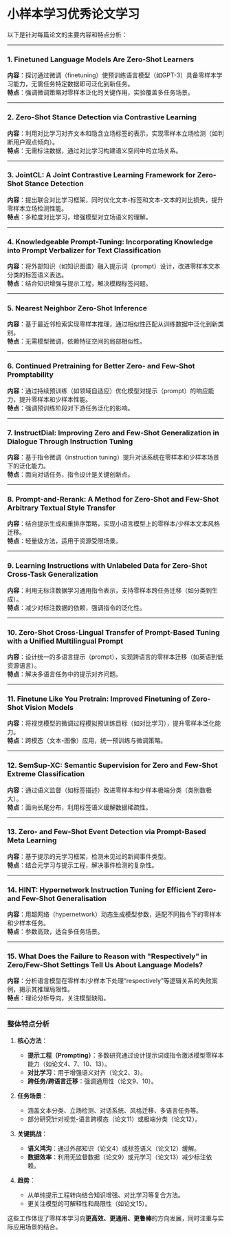 # 小样本学习优秀论文学习

以下是针对每篇论文的主要内容和特点分析：

---

### 1. **Finetuned Language Models Are Zero-Shot Learners**  
**内容**：探讨通过微调（finetuning）使预训练语言模型（如GPT-3）具备零样本学习能力，无需任务特定数据即可泛化到新任务。  
**特点**：强调微调策略对零样本泛化的关键作用，实验覆盖多任务场景。

---

### 2. **Zero-Shot Stance Detection via Contrastive Learning**  
**内容**：利用对比学习对齐文本和隐含立场标签的表示，实现零样本立场检测（如判断用户观点倾向）。  
**特点**：无需标注数据，通过对比学习构建语义空间中的立场关系。

---

### 3. **JointCL: A Joint Contrastive Learning Framework for Zero-Shot Stance Detection**  
**内容**：提出联合对比学习框架，同时优化文本-标签和文本-文本的对比损失，提升零样本立场检测性能。  
**特点**：多粒度对比学习，增强模型对立场语义的理解。

---

### 4. **Knowledgeable Prompt-Tuning: Incorporating Knowledge into Prompt Verbalizer for Text Classification**  
**内容**：将外部知识（如知识图谱）融入提示词（prompt）设计，改进零样本文本分类的标签语义表达。  
**特点**：结合知识增强与提示工程，解决模糊标签问题。

---

### 5. **Nearest Neighbor Zero-Shot Inference**  
**内容**：基于最近邻检索实现零样本推理，通过相似性匹配从训练数据中泛化到新类别。  
**特点**：无需模型微调，依赖特征空间的局部相似性。

---

### 6. **Continued Pretraining for Better Zero- and Few-Shot Promptability**  
**内容**：通过持续预训练（如领域自适应）优化模型对提示（prompt）的响应能力，提升零样本和少样本性能。  
**特点**：强调预训练阶段对下游任务泛化的影响。

---

### 7. **InstructDial: Improving Zero and Few-Shot Generalization in Dialogue Through Instruction Tuning**  
**内容**：基于指令微调（instruction tuning）提升对话系统在零样本和少样本场景下的泛化能力。  
**特点**：面向对话任务，指令设计是关键创新点。

---

### 8. **Prompt-and-Rerank: A Method for Zero-Shot and Few-Shot Arbitrary Textual Style Transfer**  
**内容**：结合提示生成和重排序策略，实现小语言模型上的零样本/少样本文本风格迁移。  
**特点**：轻量级方法，适用于资源受限场景。

---

### 9. **Learning Instructions with Unlabeled Data for Zero-Shot Cross-Task Generalization**  
**内容**：利用无标注数据学习通用指令表示，支持零样本跨任务迁移（如分类到生成）。  
**特点**：减少对标注数据的依赖，强调指令的泛化性。

---

### 10. **Zero-Shot Cross-Lingual Transfer of Prompt-Based Tuning with a Unified Multilingual Prompt**  
**内容**：设计统一的多语言提示（prompt），实现跨语言的零样本迁移（如英语到低资源语言）。  
**特点**：解决多语言任务中的提示对齐问题。

---

### 11. **Finetune Like You Pretrain: Improved Finetuning of Zero-Shot Vision Models**  
**内容**：将视觉模型的微调过程模拟预训练目标（如对比学习），提升零样本泛化能力。  
**特点**：跨模态（文本-图像）应用，统一预训练与微调策略。

---

### 12. **SemSup-XC: Semantic Supervision for Zero and Few-Shot Extreme Classification**  
**内容**：通过语义监督（如标签描述）改进零样本和少样本极端分类（类别数极大）。  
**特点**：面向长尾分布，利用标签语义缓解数据稀疏性。

---

### 13. **Zero- and Few-Shot Event Detection via Prompt-Based Meta Learning**  
**内容**：基于提示的元学习框架，检测未见过的新闻事件类型。  
**特点**：结合元学习与提示工程，解决事件检测的复杂性。

---

### 14. **HINT: Hypernetwork Instruction Tuning for Efficient Zero- and Few-Shot Generalisation**  
**内容**：用超网络（hypernetwork）动态生成模型参数，适配不同指令下的零样本和少样本任务。  
**特点**：参数高效，适合多任务场景。

---

### 15. **What Does the Failure to Reason with "Respectively" in Zero/Few-Shot Settings Tell Us About Language Models?**  
**内容**：分析语言模型在零样本/少样本下处理“respectively”等逻辑关系的失败案例，揭示其推理局限性。  
**特点**：理论分析导向，关注模型缺陷。

---

### **整体特点分析**  
1. **核心方法**：  
   - **提示工程（Prompting）**：多数研究通过设计提示词或指令激活模型零样本能力（如论文4、7、10、13）。  
   - **对比学习**：用于增强语义对齐（论文2、3）。  
   - **跨任务/跨语言迁移**：强调通用性（论文9、10）。  

2. **任务场景**：  
   - 涵盖文本分类、立场检测、对话系统、风格迁移、多语言任务等。  
   - 部分研究针对视觉-语言跨模态（论文11）或极端分类（论文12）。  

3. **关键挑战**：  
   - **语义鸿沟**：通过外部知识（论文4）或标签语义（论文12）缓解。  
   - **数据效率**：利用无监督数据（论文9）或元学习（论文13）减少标注依赖。  

4. **趋势**：  
   - 从单纯提示工程转向结合知识增强、对比学习等复合方法。  
   - 更关注模型的可解释性和局限性（如论文15）。  

这些工作体现了零样本学习向**更高效、更通用、更鲁棒**的方向发展，同时注重与实际应用场景的结合。